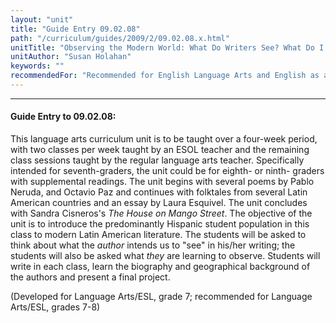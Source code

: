 ```yaml
---
layout: "unit"
title: "Guide Entry 09.02.08"
path: "/curriculum/guides/2009/2/09.02.08.x.html"
unitTitle: "Observing the Modern World: What Do Writers See? What Do I See about Myself?"
unitAuthor: "Susan Holahan"
keywords: ""
recommendedFor: "Recommended for English Language Arts and English as a Second Language, grades 7-9"
---
```

<body>
<hr/>
<h4>
Guide Entry to 09.02.08:
</h4>
<p>This language arts curriculum unit is to be taught over a four-week period, with two classes per week taught by an ESOL teacher and the remaining class sessions taught by the regular language arts teacher. Specifically intended for seventh-graders, the unit could be for eighth- or ninth- graders with supplemental readings. The unit begins with several poems by Pablo Neruda, and Octavio Paz and continues with folktales from several Latin American countries and an essay by Laura Esquivel. The unit concludes with Sandra Cisneros's <i>The House on Mango Street</i>. The objective of the unit is to introduce the predominantly Hispanic student population in this class to modern Latin American literature. The students will be asked to think about what the <i>author</i> intends us to "see" in his/her writing; the students will also be asked what <i>they</i> are learning to observe. Students will write in each class, learn the biography and geographical background of the authors and present a final project.</p>
<p>
(Developed for Language Arts/ESL, grade 7; recommended for Language Arts/ESL, grades 7-8)
</p>
</body>
